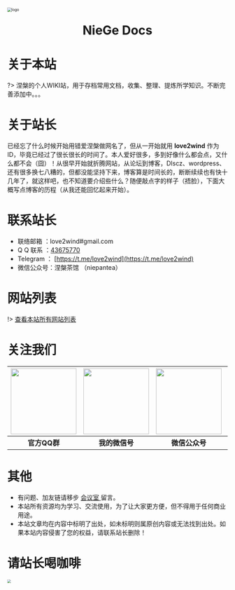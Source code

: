 <div style=""><img src="https://cdn.jsdelivr.net/gh/love2wind/cloudimg/img/d69b0c261182a4880f5209c5c2fe7362.png" alt="logo" style="zoom:60%;margin:60px auto 20px auto;algin:center;display:block;" /></div>

<h1 style="text-align:center;margin:25px auto;display: block;">NieGe Docs</h1>

# 关于本站

?> 涅槃的个人WIKI站，用于存档常用文档，收集、整理、提炼所学知识。不断完善添加中。。。



# 关于站长

已经忘了什么时候开始用错爱涅槃做网名了，但从一开始就用 **love2wind** 作为ID，毕竟已经过了很长很长的时间了。本人爱好很多，多到好像什么都会点，又什么都不会（囧）！从很早开始就折腾网站，从论坛到博客，DIscz、wordpress、还有很多换七八糟的，但都没能坚持下来，博客算是时间长的，断断续续也有快十几年了，就这样吧，也不知道要介绍些什么？随便敲点字的样子（捂脸），下面大概写点博客的历程（从我还能回忆起来开始）。



# 联系站长

- 联络邮箱 ：love2wind#gmail.com
- Q Q 联系 ：[43675770](https://love2wind.cn/go/aHR0cHM6Ly9ibG9nLmhvc3RzLnJ1bi9nby8_dXJsPWh0dHBzOi8vd3BhLnFxLmNvbS9tc2dyZD92PTMmdWluPTQzNjc1NzcwJnNpdGU9cXEmbWVudT15ZXM)
- Telegram ： [https://t.me/love2wind](https://t.me/love2wind)
- 微信公众号：涅槃茶馆 （niepantea）



# 网站列表

!> [查看本站所有网站列表](nav/site)

# 关注我们

| <img src="https://cdn.jsdelivr.net/gh/love2wind/cloudimg/img/c03e71f9c3816770a48aa635ce3ed9a0.png" style="width:150px;" /> | <img src="https://cdn.jsdelivr.net/gh/love2wind/cloudimg/img/58b97a3d75e88777307d5b6290f94500.png"  style="width:150px;" /> | <img src="https://cdn.jsdelivr.net/gh/love2wind/cloudimg/img/96838453e10b5dc478c0439383518ff5.png"  style="width:150px;" /> | <img src="https://cdn.jsdelivr.net/gh/love2wind/cloudimg/img/9ad68746075509687fb79975e938f7c0.png"  style="width:150px;"  /> |
| :----------------------------------------------------------: | :----------------------------------------------------------: | :----------------------------------------------------------: | :----------------------------------------------------------: |
|                         **官方QQ群**                         |                        **我的微信号**                        |                        **微信公众号**                        |    **[加入TG群](https://t.me/joinchat/NMtbkJmuPdxjZjc9)**    |




# 其他

- 有问题、加友链请移步 [会议室 ](https://love2wind.cn/meeting.html)留言。
- 本站所有资源均为学习、交流使用，为了让大家更方便，但不得用于任何商业用途。
- 本站文章均在内容中标明了出处，如未标明则属原创内容或无法找到出处。如果本站内容侵害了您的权益，请联系站长删除！



# 请站长喝咖啡

<img src="https://cdn.jsdelivr.net/gh/love2wind/blogcdn@v3.0/spzac/img/qcode.png" style="zoom:50%;" />
